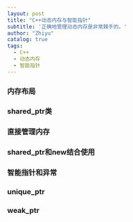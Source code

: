 ```yaml
---
layout: post
title: "C++动态内存与智能指针"
subtitle: '正确地管理动态内存是非常棘手的。'
author: "Zhiyu"
catalog: true
tags:
  - C++
  - 动态内存
  - 智能指针
---
```


### 内存布局
### shared_ptr类
### 直接管理内存
### shared_ptr和new结合使用
### 智能指针和异常
### unique_ptr
### weak_ptr



